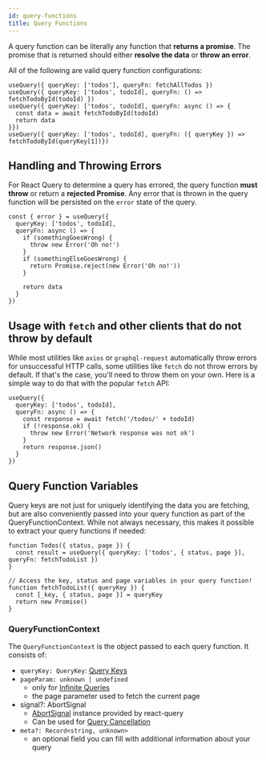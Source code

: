 ```yaml
---
id: query-functions
title: Query Functions
---
```


A query function can be literally any function that **returns a promise**. The promise that is returned should either **resolve the data** or **throw an error**.

All of the following are valid query function configurations:

```tsx
useQuery({ queryKey: ['todos'], queryFn: fetchAllTodos })
useQuery({ queryKey: ['todos', todoId], queryFn: () => fetchTodoById(todoId) })
useQuery({ queryKey: ['todos', todoId], queryFn: async () => {
  const data = await fetchTodoById(todoId)
  return data
}})
useQuery({ queryKey: ['todos', todoId], queryFn: ({ queryKey }) => fetchTodoById(queryKey[1])})
```

## Handling and Throwing Errors

For React Query to determine a query has errored, the query function **must throw** or return a **rejected Promise**. Any error that is thrown in the query function will be persisted on the `error` state of the query.

```tsx
const { error } = useQuery({
  queryKey: ['todos', todoId],
  queryFn: async () => {
    if (somethingGoesWrong) {
      throw new Error('Oh no!')
    }
    if (somethingElseGoesWrong) {
      return Promise.reject(new Error('Oh no!'))
    }

    return data
  }
})
```

## Usage with `fetch` and other clients that do not throw by default

While most utilities like `axios` or `graphql-request` automatically throw errors for unsuccessful HTTP calls, some utilities like `fetch` do not throw errors by default. If that's the case, you'll need to throw them on your own. Here is a simple way to do that with the popular `fetch` API:

```tsx
useQuery({
  queryKey: ['todos', todoId],
  queryFn: async () => {
    const response = await fetch('/todos/' + todoId)
    if (!response.ok) {
      throw new Error('Network response was not ok')
    }
    return response.json()
  }
})
```

## Query Function Variables

Query keys are not just for uniquely identifying the data you are fetching, but are also conveniently passed into your query function as part of the QueryFunctionContext. While not always necessary, this makes it possible to extract your query functions if needed:

```tsx
function Todos({ status, page }) {
  const result = useQuery({ queryKey: ['todos', { status, page }], queryFn: fetchTodoList })
}

// Access the key, status and page variables in your query function!
function fetchTodoList({ queryKey }) {
  const [_key, { status, page }] = queryKey
  return new Promise()
}
```

### QueryFunctionContext

The `QueryFunctionContext` is the object passed to each query function. It consists of:

- `queryKey: QueryKey`: [Query Keys](../guides/query-keys)
- `pageParam: unknown | undefined`
  - only for [Infinite Queries](../guides/infinite-queries)
  - the page parameter used to fetch the current page
- signal?: AbortSignal
  - [AbortSignal](https://developer.mozilla.org/en-US/docs/Web/API/AbortSignal) instance provided by react-query
  - Can be used for [Query Cancellation](../guides/query-cancellation)
- `meta?: Record<string, unknown>`
  - an optional field you can fill with additional information about your query
